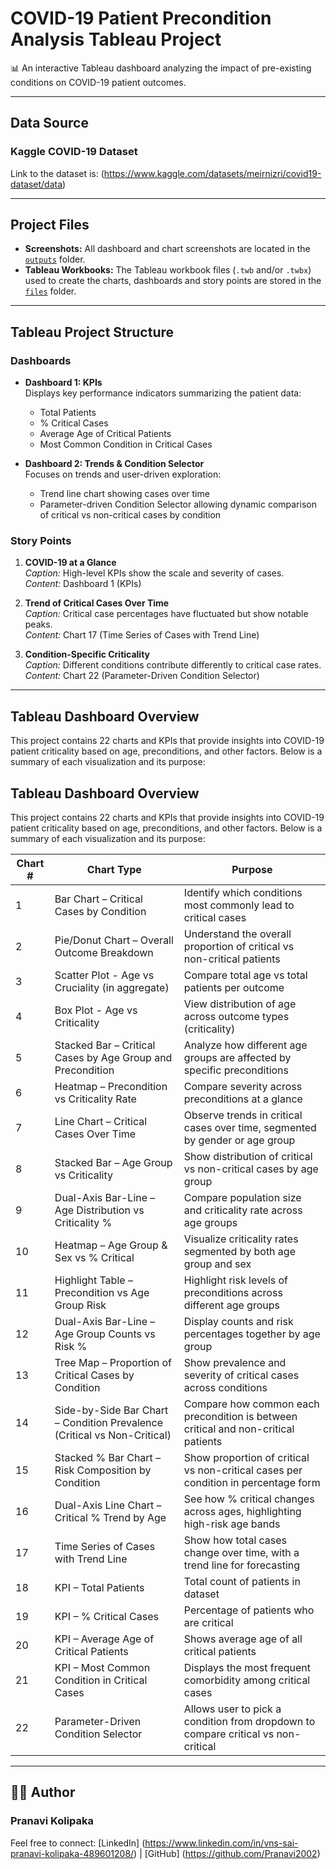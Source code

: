 # COVID-19 Patient Precondition Analysis Tableau Project

📊 An interactive Tableau dashboard analyzing the impact of pre-existing conditions on COVID-19 patient outcomes.

---

## Data Source
### Kaggle COVID-19 Dataset
Link to the dataset is:
(https://www.kaggle.com/datasets/meirnizri/covid19-dataset/data)

---

## Project Files

- **Screenshots:** All dashboard and chart screenshots are located in the [`outputs`](./outputs) folder.  
- **Tableau Workbooks:** The Tableau workbook files (`.twb` and/or `.twbx`) used to create the charts, dashboards and story points are stored in the [`files`](./files) folder.

---

## Tableau Project Structure

### Dashboards

- **Dashboard 1: KPIs**  
  Displays key performance indicators summarizing the patient data:  
  - Total Patients  
  - % Critical Cases  
  - Average Age of Critical Patients  
  - Most Common Condition in Critical Cases

- **Dashboard 2: Trends & Condition Selector**  
  Focuses on trends and user-driven exploration:  
  - Trend line chart showing cases over time  
  - Parameter-driven Condition Selector allowing dynamic comparison of critical vs non-critical cases by condition

### Story Points

1. **COVID-19 at a Glance**  
   *Caption:* High-level KPIs show the scale and severity of cases.  
   *Content:* Dashboard 1 (KPIs)

2. **Trend of Critical Cases Over Time**  
   *Caption:* Critical case percentages have fluctuated but show notable peaks.  
   *Content:* Chart 17 (Time Series of Cases with Trend Line)

3. **Condition-Specific Criticality**  
   *Caption:* Different conditions contribute differently to critical case rates.  
   *Content:* Chart 22 (Parameter-Driven Condition Selector)

---

## Tableau Dashboard Overview

This project contains 22 charts and KPIs that provide insights into COVID-19 patient criticality based on age, preconditions, and other factors. Below is a summary of each visualization and its purpose:

## Tableau Dashboard Overview

This project contains 22 charts and KPIs that provide insights into COVID-19 patient criticality based on age, preconditions, and other factors. Below is a summary of each visualization and its purpose:

| Chart # | Chart Type                                    | Purpose                                                          |
|---------|-----------------------------------------------|------------------------------------------------------------------|
| 1       | Bar Chart – Critical Cases by Condition        | Identify which conditions most commonly lead to critical cases  |
| 2       | Pie/Donut Chart – Overall Outcome Breakdown    | Understand the overall proportion of critical vs non-critical patients |
| 3       | Scatter Plot - Age vs Cruciality (in aggregate)| Compare total age vs total patients per outcome                  |
| 4       | Box Plot - Age vs Criticality                   | View distribution of age across outcome types (criticality)     |
| 5       | Stacked Bar – Critical Cases by Age Group and Precondition | Analyze how different age groups are affected by specific preconditions |
| 6       | Heatmap – Precondition vs Criticality Rate     | Compare severity across preconditions at a glance                |
| 7       | Line Chart – Critical Cases Over Time           | Observe trends in critical cases over time, segmented by gender or age group |
| 8       | Stacked Bar – Age Group vs Criticality          | Show distribution of critical vs non-critical cases by age group |
| 9       | Dual-Axis Bar-Line – Age Distribution vs Criticality % | Compare population size and criticality rate across age groups   |
| 10      | Heatmap – Age Group & Sex vs % Critical          | Visualize criticality rates segmented by both age group and sex  |
| 11      | Highlight Table – Precondition vs Age Group Risk | Highlight risk levels of preconditions across different age groups |
| 12      | Dual-Axis Bar-Line – Age Group Counts vs Risk % | Display counts and risk percentages together by age group        |
| 13      | Tree Map – Proportion of Critical Cases by Condition | Show prevalence and severity of critical cases across conditions |
| 14      | Side-by-Side Bar Chart – Condition Prevalence (Critical vs Non-Critical) | Compare how common each precondition is between critical and non-critical patients |
| 15      | Stacked % Bar Chart – Risk Composition by Condition | Show proportion of critical vs non-critical cases per condition in percentage form |
| 16      | Dual-Axis Line Chart – Critical % Trend by Age  | See how % critical changes across ages, highlighting high-risk age bands |
| 17      | Time Series of Cases with Trend Line            | Show how total cases change over time, with a trend line for forecasting |
| 18      | KPI – Total Patients                             | Total count of patients in dataset                                |
| 19      | KPI – % Critical Cases                           | Percentage of patients who are critical                           |
| 20      | KPI – Average Age of Critical Patients           | Shows average age of all critical patients                        |
| 21      | KPI – Most Common Condition in Critical Cases   | Displays the most frequent comorbidity among critical cases      |
| 22      | Parameter-Driven Condition Selector              | Allows user to pick a condition from dropdown to compare critical vs non-critical |

---

## 👩‍💻 Author
### Pranavi Kolipaka
Feel free to connect: [LinkedIn] (https://www.linkedin.com/in/vns-sai-pranavi-kolipaka-489601208/) | [GitHub] (https://github.com/Pranavi2002)
